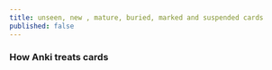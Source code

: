 ```yaml
---
title: unseen, new , mature, buried, marked and suspended cards
published: false
---
```

### How Anki treats cards
